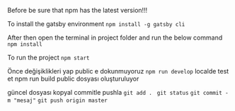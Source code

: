 Before be sure that npm has the latest version!!!

To install the gatsby environment
```npm install -g gatsby cli```

After then open the terminal in project folder and run the below command
```npm install```

To run the project
```npm start```

Önce değişiklikleri yap public e dokunmuyoruz
```npm run develop``` localde test et 
npm run build  public dosyası oluşturuluyor

güncel dosyası kopyal commitle pushla 
```git add . ```
```git status```
```git commit -m "mesaj"```
```git push origin master```



